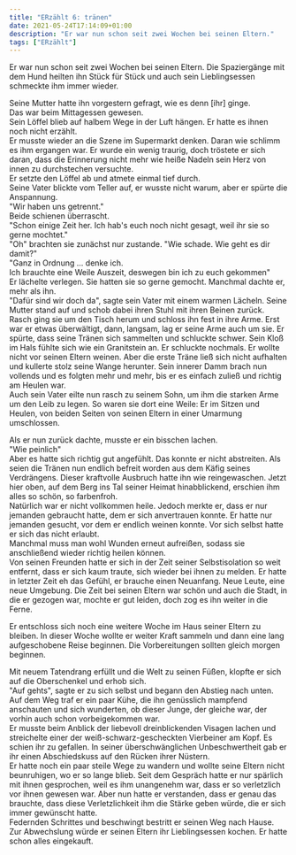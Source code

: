 ```yaml
---
title: "ERzählt 6: tränen"
date: 2021-05-24T17:14:09+01:00
description: "Er war nun schon seit zwei Wochen bei seinen Eltern."
tags: ["ERzählt"]
---
```


Er war nun schon seit zwei Wochen bei seinen Eltern. Die Spaziergänge mit dem Hund heilten ihn Stück für Stück und auch sein Lieblingsessen schmeckte ihm immer wieder.

Seine Mutter hatte ihn vorgestern gefragt, wie es denn [ihr] ginge.\
Das war beim Mittagessen gewesen.\
Sein Löffel blieb auf halbem Wege in der Luft hängen. Er hatte es ihnen noch nicht erzählt.\
Er musste wieder an die Szene im Supermarkt denken. Daran wie schlimm es ihm ergangen war. Er wurde ein wenig traurig, doch tröstete er sich daran, dass die Erinnerung nicht mehr wie heiße Nadeln sein Herz von innen zu durchstechen versuchte.\
Er setzte den Löffel ab und atmete einmal tief durch. \
Seine Vater blickte vom Teller auf, er wusste nicht warum, aber er spürte die Anspannung.\
"Wir haben uns getrennt."\
Beide schienen überrascht.\
"Schon einige Zeit her. Ich hab's euch noch nicht gesagt, weil ihr sie so gerne mochtet."\
"Oh" brachten sie zunächst nur zustande. "Wie schade. Wie geht es dir damit?"\
"Ganz in Ordnung ... denke ich.\
Ich brauchte eine Weile Auszeit, deswegen bin ich zu euch gekommen"\
Er lächelte verlegen. Sie hatten sie so gerne gemocht. Manchmal dachte er, mehr als ihn.\
"Dafür sind wir doch da", sagte sein Vater mit einem warmen Lächeln. Seine Mutter stand auf und schob dabei ihren Stuhl mit ihren Beinen zurück. Rasch ging sie um den Tisch herum und schloss ihn fest in ihre Arme. Erst war er etwas überwältigt, dann, langsam, lag er seine Arme auch um sie. Er spürte, dass seine Tränen sich sammelten und schluckte schwer. Sein Kloß im Hals fühlte sich wie ein Granitstein an. Er schluckte nochmals. Er wollte nicht vor seinen Eltern weinen. Aber die erste Träne ließ sich nicht aufhalten und kullerte stolz seine Wange herunter. Sein innerer Damm brach nun vollends und es folgten mehr und mehr, bis er es einfach zuließ und richtig am Heulen war.\
Auch sein Vater eilte nun rasch zu seinem Sohn, um ihm die starken Arme um den Leib zu legen. So waren sie dort eine Weile: Er im Sitzen und Heulen, von beiden Seiten von seinen Eltern in einer Umarmung umschlossen.

Als er nun zurück dachte, musste er ein bisschen lachen.\
"Wie peinlich"\
Aber es hatte sich richtig gut angefühlt. Das konnte er nicht abstreiten. Als seien die Tränen nun endlich befreit worden aus dem Käfig seines Verdrängens. Dieser kraftvolle Ausbruch hatte ihn wie reingewaschen. Jetzt hier oben, auf dem Berg ins Tal seiner Heimat hinabblickend, erschien ihm alles so schön, so farbenfroh.\
Natürlich war er nicht vollkommen heile. Jedoch merkte er, dass er nur jemanden gebraucht hatte, dem er sich anvertrauen konnte. Er hatte nur jemanden gesucht, vor dem er endlich weinen konnte. Vor sich selbst hatte er sich das nicht erlaubt.\
Manchmal muss man wohl Wunden erneut aufreißen, sodass sie anschließend wieder richtig heilen können.\
Von seinen Freunden hatte er sich in der Zeit seiner Selbstisolation so weit entfernt, dass er sich kaum traute, sich wieder bei ihnen zu melden. Er hatte in letzter Zeit eh das Gefühl, er brauche einen Neuanfang. Neue Leute, eine neue Umgebung. Die Zeit bei seinen Eltern war schön und auch die Stadt, in die er gezogen war, mochte er gut leiden, doch zog es ihn weiter in die Ferne.

Er entschloss sich noch eine weitere Woche im Haus seiner Eltern zu bleiben. In dieser Woche wollte er weiter Kraft sammeln und dann eine lang aufgeschobene Reise beginnen. Die Vorbereitungen sollten gleich morgen beginnen.

Mit neuem Tatendrang erfüllt und die Welt zu seinen Füßen, klopfte er sich auf die Oberschenkel und erhob sich.\
"Auf gehts", sagte er zu sich selbst und begann den Abstieg nach unten.\
Auf dem Weg traf er ein paar Kühe, die ihn genüsslich mampfend anschauten und sich wunderten, ob dieser Junge, der gleiche war, der vorhin auch schon vorbeigekommen war.\
Er musste beim Anblick der liebevoll dreinblickenden Visagen lachen und streichelte einer der weiß-schwarz-gescheckten Vierbeiner am Kopf. Es schien ihr zu gefallen. In seiner überschwänglichen Unbeschwertheit gab er ihr einen Abschiedskuss auf den Rücken ihrer Nüstern.\
Er hatte noch ein paar steile Wege zu wandern und wollte seine Eltern nicht beunruhigen, wo er so lange blieb. Seit dem Gespräch hatte er nur spärlich mit ihnen gesprochen, weil es ihm unangenehm war, dass er so verletzlich vor ihnen gewesen war. Aber nun hatte er verstanden, dass er genau das brauchte, dass diese Verletzlichkeit ihm die Stärke geben würde, die er sich immer gewünscht hatte.\
Federnden Schrittes und beschwingt bestritt er seinen Weg nach Hause.\
Zur Abwechslung würde er seinen Eltern ihr Lieblingsessen kochen. Er hatte schon alles eingekauft.
